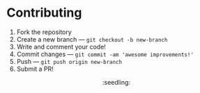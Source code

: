 # Contributing

1. Fork the repository
2. Create a new branch — `git checkout -b new-branch`
3. Write and comment your code!
4. Commit changes — `git commit -am 'awesome improvements!'`
5. Push — `git push origin new-branch`
6. Submit a PR! 

<div align="center">:seedling:</div>